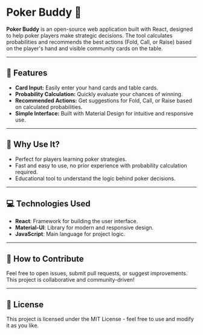 # Poker Buddy 🎲

**Poker Buddy** is an open-source web application built with React, designed to help poker players make strategic decisions. The tool calculates probabilities and recommends the best actions (Fold, Call, or Raise) based on the player's hand and visible community cards on the table.

---

## 🎯 Features  

- **Card Input:** Easily enter your hand cards and table cards.  
- **Probability Calculation:** Quickly evaluate your chances of winning.  
- **Recommended Actions:** Get suggestions for Fold, Call, or Raise based on calculated probabilities.  
- **Simple Interface:** Built with Material Design for intuitive and responsive use.  

---

## 🌟 Why Use It?  

- Perfect for players learning poker strategies.  
- Fast and easy to use, no prior experience with probability calculation required.  
- Educational tool to understand the logic behind poker decisions.  

---

## 💻 Technologies Used  

- **React**: Framework for building the user interface.  
- **Material-UI**: Library for modern and responsive design.  
- **JavaScript**: Main language for project logic.  

---

## 🚀 How to Contribute  

Feel free to open issues, submit pull requests, or suggest improvements. This project is collaborative and community-driven!  

---

## 📜 License  

This project is licensed under the MIT License - feel free to use and modify it as you like.
